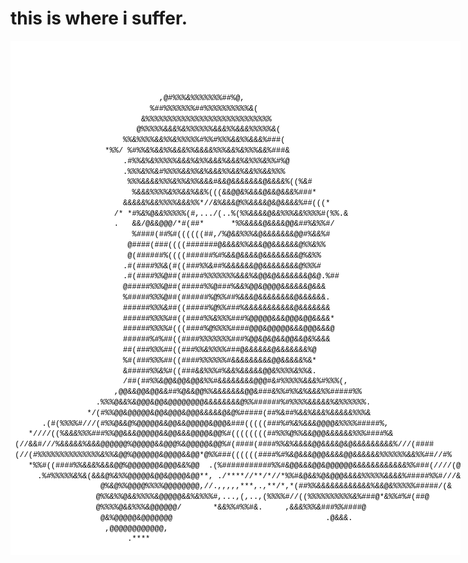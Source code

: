 
  

# **this is where i suffer.**

<html><code><span class="ascii" style="color: black; background: white;
display:inline-block;
white-space:pre;
letter-spacing:0;
line-height:1.4;
font-family:'Consolas','BitstreamVeraSansMono','CourierNew',Courier,monospace;
font-size:12px;
"><span> </span><span> </span><span> </span><span> </span><span> </span><span> </span><span> </span><span> </span><span> </span><span> </span><span> </span><span> </span><span> </span><span> </span><span> </span><span> </span><span> </span><span> </span><span> </span><span> </span><span> </span><span> </span><span> </span><span> </span><span> </span><span> </span><span> </span><span> </span><span> </span><span> </span><span> </span><span> </span><span> </span><span> </span><span> </span><span> </span><span> </span><span> </span><span> </span><span> </span><span> </span><span> </span><span> </span><span> </span><span> </span><span> </span><span> </span><span> </span><span> </span><span> </span><span> </span><span> </span><span> </span><span> </span><span> </span><span> </span><span> </span><span> </span><span> </span><span> </span><span> </span><span> </span><span> </span><span> </span><span> </span><span> </span><span> </span><span> </span><span> </span><span> </span><span> </span><span> </span><span> </span><span> </span><span> </span><span> </span><span> </span><span> </span><span> </span><span> </span><span> </span><span> </span><span> </span><span> </span><span> </span><span> </span><span> </span><span> </span><span> </span><span> </span><span> </span><span> </span><span> </span><span> </span><span> </span><span> </span><span> </span><span> </span><span> </span><span> </span>
<span> </span><span> </span><span> </span><span> </span><span> </span><span> </span><span> </span><span> </span><span> </span><span> </span><span> </span><span> </span><span> </span><span> </span><span> </span><span> </span><span> </span><span> </span><span> </span><span> </span><span> </span><span> </span><span> </span><span> </span><span> </span><span> </span><span> </span><span> </span><span> </span><span> </span><span> </span><span> </span><span> </span><span> </span><span> </span><span> </span><span> </span><span> </span><span> </span><span> </span><span> </span><span> </span><span> </span><span> </span><span> </span><span> </span><span> </span><span> </span><span> </span><span> </span><span> </span><span> </span><span> </span><span> </span><span> </span><span> </span><span> </span><span> </span><span> </span><span> </span><span> </span><span> </span><span> </span><span> </span><span> </span><span> </span><span> </span><span> </span><span> </span><span> </span><span> </span><span> </span><span> </span><span> </span><span> </span><span> </span><span> </span><span> </span><span> </span><span> </span><span> </span><span> </span><span> </span><span> </span><span> </span><span> </span><span> </span><span> </span><span> </span><span> </span><span> </span><span> </span><span> </span><span> </span><span> </span><span> </span><span> </span><span> </span><span> </span><span> </span>
<span> </span><span> </span><span> </span><span> </span><span> </span><span> </span><span> </span><span> </span><span> </span><span> </span><span> </span><span> </span><span> </span><span> </span><span> </span><span> </span><span> </span><span> </span><span> </span><span> </span><span> </span><span> </span><span> </span><span> </span><span> </span><span> </span><span> </span><span> </span><span> </span><span> </span><span> </span><span> </span><span> </span><span> </span><span> </span><span> </span><span> </span><span> </span><span> </span><span> </span><span> </span><span> </span><span> </span><span> </span><span> </span><span> </span><span> </span><span> </span><span> </span><span> </span><span> </span><span> </span><span> </span><span> </span><span> </span><span> </span><span> </span><span> </span><span> </span><span> </span><span> </span><span> </span><span> </span><span> </span><span> </span><span> </span><span> </span><span> </span><span> </span><span> </span><span> </span><span> </span><span> </span><span> </span><span> </span><span> </span><span> </span><span> </span><span> </span><span> </span><span> </span><span> </span><span> </span><span> </span><span> </span><span> </span><span> </span><span> </span><span> </span><span> </span><span> </span><span> </span><span> </span><span> </span><span> </span><span> </span><span> </span><span> </span><span> </span><span> </span>
<span> </span><span> </span><span> </span><span> </span><span> </span><span> </span><span> </span><span> </span><span> </span><span> </span><span> </span><span> </span><span> </span><span> </span><span> </span><span> </span><span> </span><span> </span><span> </span><span> </span><span> </span><span> </span><span> </span><span> </span><span> </span><span> </span><span> </span><span> </span><span> </span><span> </span><span> </span><span> </span><span> </span><span> </span><span> </span><span> </span><span> </span><span> </span><span> </span><span> </span><span> </span><span> </span><span> </span><span> </span><span> </span><span> </span><span> </span><span> </span><span> </span><span> </span><span> </span><span> </span><span> </span><span> </span><span> </span><span> </span><span> </span><span> </span><span> </span><span> </span><span> </span><span> </span><span> </span><span> </span><span> </span><span> </span><span> </span><span> </span><span> </span><span> </span><span> </span><span> </span><span> </span><span> </span><span> </span><span> </span><span> </span><span> </span><span> </span><span> </span><span> </span><span> </span><span> </span><span> </span><span> </span><span> </span><span> </span><span> </span><span> </span><span> </span><span> </span><span> </span><span> </span><span> </span><span> </span><span> </span><span> </span><span> </span><span> </span><span> </span>
<span> </span><span> </span><span> </span><span> </span><span> </span><span> </span><span> </span><span> </span><span> </span><span> </span><span> </span><span> </span><span> </span><span> </span><span> </span><span> </span><span> </span><span> </span><span> </span><span> </span><span> </span><span> </span><span> </span><span> </span><span> </span><span> </span><span> </span><span> </span><span> </span><span> </span><span> </span><span> </span><span> </span><span> </span><span> </span><span> </span><span> </span><span> </span><span> </span><span> </span><span> </span><span> </span><span> </span><span> </span><span> </span><span> </span><span> </span><span> </span><span> </span><span> </span><span> </span><span> </span><span> </span><span> </span><span> </span><span> </span><span> </span><span> </span><span> </span><span> </span><span> </span><span> </span><span> </span><span> </span><span> </span><span> </span><span> </span><span> </span><span> </span><span> </span><span> </span><span> </span><span> </span><span> </span><span> </span><span> </span><span> </span><span> </span><span> </span><span> </span><span> </span><span> </span><span> </span><span> </span><span> </span><span> </span><span> </span><span> </span><span> </span><span> </span><span> </span><span> </span><span> </span><span> </span><span> </span><span> </span><span> </span><span> </span><span> </span><span> </span>
<span> </span><span> </span><span> </span><span> </span><span> </span><span> </span><span> </span><span> </span><span> </span><span> </span><span> </span><span> </span><span> </span><span> </span><span> </span><span> </span><span> </span><span> </span><span> </span><span> </span><span> </span><span> </span><span> </span><span> </span><span> </span><span> </span><span> </span><span> </span><span> </span><span> </span><span> </span><span> </span><span> </span><span>,</span><span>@</span><span>#</span><span>%</span><span>%</span><span>%</span><span>&</span><span>%</span><span>%</span><span>%</span><span>%</span><span>%</span><span>%</span><span>%</span><span>#</span><span>#</span><span>%</span><span>@</span><span>,</span><span> </span><span> </span><span> </span><span> </span><span> </span><span> </span><span> </span><span> </span><span> </span><span> </span><span> </span><span> </span><span> </span><span> </span><span> </span><span> </span><span> </span><span> </span><span> </span><span> </span><span> </span><span> </span><span> </span><span> </span><span> </span><span> </span><span> </span><span> </span><span> </span><span> </span><span> </span><span> </span><span> </span><span> </span><span> </span><span> </span><span> </span><span> </span><span> </span><span> </span><span> </span><span> </span><span> </span><span> </span><span> </span><span> </span><span> </span><span> </span>
<span> </span><span> </span><span> </span><span> </span><span> </span><span> </span><span> </span><span> </span><span> </span><span> </span><span> </span><span> </span><span> </span><span> </span><span> </span><span> </span><span> </span><span> </span><span> </span><span> </span><span> </span><span> </span><span> </span><span> </span><span> </span><span> </span><span> </span><span> </span><span> </span><span> </span><span> </span><span>%</span><span>#</span><span>#</span><span>%</span><span>%</span><span>%</span><span>%</span><span>%</span><span>%</span><span>%</span><span>#</span><span>#</span><span>%</span><span>%</span><span>%</span><span>%</span><span>%</span><span>%</span><span>%</span><span>%</span><span>%</span><span>%</span><span>&</span><span>(</span><span> </span><span> </span><span> </span><span> </span><span> </span><span> </span><span> </span><span> </span><span> </span><span> </span><span> </span><span> </span><span> </span><span> </span><span> </span><span> </span><span> </span><span> </span><span> </span><span> </span><span> </span><span> </span><span> </span><span> </span><span> </span><span> </span><span> </span><span> </span><span> </span><span> </span><span> </span><span> </span><span> </span><span> </span><span> </span><span> </span><span> </span><span> </span><span> </span><span> </span><span> </span><span> </span><span> </span><span> </span><span> </span>
<span> </span><span> </span><span> </span><span> </span><span> </span><span> </span><span> </span><span> </span><span> </span><span> </span><span> </span><span> </span><span> </span><span> </span><span> </span><span> </span><span> </span><span> </span><span> </span><span> </span><span> </span><span> </span><span> </span><span> </span><span> </span><span> </span><span> </span><span> </span><span> </span><span>&</span><span>%</span><span>%</span><span>%</span><span>%</span><span>%</span><span>%</span><span>%</span><span>%</span><span>%</span><span>%</span><span>%</span><span>%</span><span>%</span><span>%</span><span>%</span><span>%</span><span>%</span><span>%</span><span>%</span><span>%</span><span>%</span><span>%</span><span>%</span><span>%</span><span>%</span><span>%</span><span>%</span><span>%</span><span> </span><span> </span><span> </span><span> </span><span> </span><span> </span><span> </span><span> </span><span> </span><span> </span><span> </span><span> </span><span> </span><span> </span><span> </span><span> </span><span> </span><span> </span><span> </span><span> </span><span> </span><span> </span><span> </span><span> </span><span> </span><span> </span><span> </span><span> </span><span> </span><span> </span><span> </span><span> </span><span> </span><span> </span><span> </span><span> </span><span> </span><span> </span><span> </span><span> </span><span> </span><span> </span>
<span> </span><span> </span><span> </span><span> </span><span> </span><span> </span><span> </span><span> </span><span> </span><span> </span><span> </span><span> </span><span> </span><span> </span><span> </span><span> </span><span> </span><span> </span><span> </span><span> </span><span> </span><span> </span><span> </span><span> </span><span> </span><span> </span><span> </span><span> </span><span>@</span><span>%</span><span>%</span><span>%</span><span>%</span><span>%</span><span>&</span><span>&</span><span>&</span><span>%</span><span>&</span><span>%</span><span>%</span><span>%</span><span>%</span><span>%</span><span>%</span><span>&</span><span>&</span><span>&</span><span>%</span><span>%</span><span>&</span><span>&</span><span>&</span><span>%</span><span>%</span><span>%</span><span>%</span><span>%</span><span>&</span><span>(</span><span> </span><span> </span><span> </span><span> </span><span> </span><span> </span><span> </span><span> </span><span> </span><span> </span><span> </span><span> </span><span> </span><span> </span><span> </span><span> </span><span> </span><span> </span><span> </span><span> </span><span> </span><span> </span><span> </span><span> </span><span> </span><span> </span><span> </span><span> </span><span> </span><span> </span><span> </span><span> </span><span> </span><span> </span><span> </span><span> </span><span> </span><span> </span><span> </span><span> </span>
<span> </span><span> </span><span> </span><span> </span><span> </span><span> </span><span> </span><span> </span><span> </span><span> </span><span> </span><span> </span><span> </span><span> </span><span> </span><span> </span><span> </span><span> </span><span> </span><span> </span><span> </span><span> </span><span> </span><span> </span><span> </span><span>%</span><span>%</span><span>&</span><span>%</span><span>%</span><span>%</span><span>%</span><span>&</span><span>&</span><span>%</span><span>%</span><span>&</span><span>%</span><span>%</span><span>%</span><span>%</span><span>%</span><span>#</span><span>%</span><span>%</span><span>#</span><span>%</span><span>%</span><span>%</span><span>&</span><span>&</span><span>%</span><span>%</span><span>&</span><span>&</span><span>&</span><span>%</span><span>#</span><span>#</span><span>#</span><span>(</span><span> </span><span> </span><span> </span><span> </span><span> </span><span> </span><span> </span><span> </span><span> </span><span> </span><span> </span><span> </span><span> </span><span> </span><span> </span><span> </span><span> </span><span> </span><span> </span><span> </span><span> </span><span> </span><span> </span><span> </span><span> </span><span> </span><span> </span><span> </span><span> </span><span> </span><span> </span><span> </span><span> </span><span> </span><span> </span><span> </span><span> </span><span> </span><span> </span>
<span> </span><span> </span><span> </span><span> </span><span> </span><span> </span><span> </span><span> </span><span> </span><span> </span><span> </span><span> </span><span> </span><span> </span><span> </span><span> </span><span> </span><span> </span><span> </span><span> </span><span> </span><span>*</span><span>%</span><span>%</span><span>/</span><span> </span><span>%</span><span>#</span><span>%</span><span>%</span><span>&</span><span>%</span><span>&</span><span>&</span><span>%</span><span>%</span><span>&</span><span>&</span><span>&</span><span>%</span><span>%</span><span>&</span><span>&</span><span>&</span><span>&</span><span>%</span><span>%</span><span>%</span><span>&</span><span>&</span><span>%</span><span>&</span><span>%</span><span>%</span><span>%</span><span>&</span><span>&</span><span>%</span><span>#</span><span>#</span><span>#</span><span>&</span><span> </span><span> </span><span> </span><span> </span><span> </span><span> </span><span> </span><span> </span><span> </span><span> </span><span> </span><span> </span><span> </span><span> </span><span> </span><span> </span><span> </span><span> </span><span> </span><span> </span><span> </span><span> </span><span> </span><span> </span><span> </span><span> </span><span> </span><span> </span><span> </span><span> </span><span> </span><span> </span><span> </span><span> </span><span> </span><span> </span><span> </span><span> </span>
<span> </span><span> </span><span> </span><span> </span><span> </span><span> </span><span> </span><span> </span><span> </span><span> </span><span> </span><span> </span><span> </span><span> </span><span> </span><span> </span><span> </span><span> </span><span> </span><span> </span><span> </span><span> </span><span> </span><span> </span><span> </span><span>.</span><span>#</span><span>%</span><span>%</span><span>&</span><span>%</span><span>&</span><span>%</span><span>%</span><span>%</span><span>%</span><span>%</span><span>&</span><span>&</span><span>&</span><span>%</span><span>&</span><span>%</span><span>%</span><span>&</span><span>&</span><span>&</span><span>%</span><span>&</span><span>&</span><span>&</span><span>%</span><span>&</span><span>%</span><span>%</span><span>%</span><span>&</span><span>%</span><span>%</span><span>#</span><span>%</span><span>@</span><span> </span><span> </span><span> </span><span> </span><span> </span><span> </span><span> </span><span> </span><span> </span><span> </span><span> </span><span> </span><span> </span><span> </span><span> </span><span> </span><span> </span><span> </span><span> </span><span> </span><span> </span><span> </span><span> </span><span> </span><span> </span><span> </span><span> </span><span> </span><span> </span><span> </span><span> </span><span> </span><span> </span><span> </span><span> </span><span> </span><span> </span><span> </span>
<span> </span><span> </span><span> </span><span> </span><span> </span><span> </span><span> </span><span> </span><span> </span><span> </span><span> </span><span> </span><span> </span><span> </span><span> </span><span> </span><span> </span><span> </span><span> </span><span> </span><span> </span><span> </span><span> </span><span> </span><span> </span><span>.</span><span>%</span><span>%</span><span>%</span><span>&</span><span>%</span><span>%</span><span>&</span><span>#</span><span>%</span><span>%</span><span>%</span><span>%</span><span>&</span><span>&</span><span>%</span><span>%</span><span>&</span><span>%</span><span>&</span><span>&</span><span>&</span><span>%</span><span>%</span><span>&</span><span>&</span><span>%</span><span>&</span><span>&</span><span>%</span><span>%</span><span>&</span><span>&</span><span>%</span><span>%</span><span>%</span><span> </span><span> </span><span> </span><span> </span><span> </span><span> </span><span> </span><span> </span><span> </span><span> </span><span> </span><span> </span><span> </span><span> </span><span> </span><span> </span><span> </span><span> </span><span> </span><span> </span><span> </span><span> </span><span> </span><span> </span><span> </span><span> </span><span> </span><span> </span><span> </span><span> </span><span> </span><span> </span><span> </span><span> </span><span> </span><span> </span><span> </span><span> </span><span> </span>
<span> </span><span> </span><span> </span><span> </span><span> </span><span> </span><span> </span><span> </span><span> </span><span> </span><span> </span><span> </span><span> </span><span> </span><span> </span><span> </span><span> </span><span> </span><span> </span><span> </span><span> </span><span> </span><span> </span><span> </span><span> </span><span> </span><span>%</span><span>%</span><span>%</span><span>&</span><span>&</span><span>&</span><span>&</span><span>%</span><span>%</span><span>%</span><span>&</span><span>%</span><span>%</span><span>&</span><span>%</span><span>%</span><span>&</span><span>&</span><span>&</span><span>#</span><span>&</span><span>&</span><span>@</span><span>&</span><span>&</span><span>&</span><span>&</span><span>&</span><span>&</span><span>&</span><span>@</span><span>&</span><span>&</span><span>&</span><span>&</span><span>%</span><span>(</span><span>(</span><span>%</span><span>&</span><span>#</span><span> </span><span> </span><span> </span><span> </span><span> </span><span> </span><span> </span><span> </span><span> </span><span> </span><span> </span><span> </span><span> </span><span> </span><span> </span><span> </span><span> </span><span> </span><span> </span><span> </span><span> </span><span> </span><span> </span><span> </span><span> </span><span> </span><span> </span><span> </span><span> </span><span> </span><span> </span><span> </span><span> </span>
<span> </span><span> </span><span> </span><span> </span><span> </span><span> </span><span> </span><span> </span><span> </span><span> </span><span> </span><span> </span><span> </span><span> </span><span> </span><span> </span><span> </span><span> </span><span> </span><span> </span><span> </span><span> </span><span> </span><span> </span><span> </span><span> </span><span> </span><span>%</span><span>&</span><span>&</span><span>&</span><span>%</span><span>%</span><span>%</span><span>%</span><span>&</span><span>%</span><span>%</span><span>&</span><span>&</span><span>%</span><span>&</span><span>&</span><span>%</span><span>(</span><span>(</span><span>(</span><span>&</span><span>&</span><span>@</span><span>@</span><span>&</span><span>%</span><span>&</span><span>&</span><span>&</span><span>@</span><span>&</span><span>&</span><span>@</span><span>&</span><span>&</span><span>&</span><span>%</span><span>#</span><span>#</span><span>#</span><span>*</span><span> </span><span> </span><span> </span><span> </span><span> </span><span> </span><span> </span><span> </span><span> </span><span> </span><span> </span><span> </span><span> </span><span> </span><span> </span><span> </span><span> </span><span> </span><span> </span><span> </span><span> </span><span> </span><span> </span><span> </span><span> </span><span> </span><span> </span><span> </span><span> </span><span> </span><span> </span><span> </span>
<span> </span><span> </span><span> </span><span> </span><span> </span><span> </span><span> </span><span> </span><span> </span><span> </span><span> </span><span> </span><span> </span><span> </span><span> </span><span> </span><span> </span><span> </span><span> </span><span> </span><span> </span><span> </span><span> </span><span> </span><span> </span><span>&</span><span>&</span><span>&</span><span>&</span><span>&</span><span>%</span><span>&</span><span>&</span><span>%</span><span>%</span><span>%</span><span>%</span><span>&</span><span>&</span><span>&</span><span>%</span><span>%</span><span>*</span><span>/</span><span>/</span><span>&</span><span>%</span><span>&</span><span>&</span><span>&</span><span>@</span><span>%</span><span>%</span><span>&</span><span>&</span><span>&</span><span>&</span><span>@</span><span>&</span><span>@</span><span>&</span><span>&</span><span>&</span><span>&</span><span>%</span><span>#</span><span>#</span><span>(</span><span>(</span><span>(</span><span>*</span><span> </span><span> </span><span> </span><span> </span><span> </span><span> </span><span> </span><span> </span><span> </span><span> </span><span> </span><span> </span><span> </span><span> </span><span> </span><span> </span><span> </span><span> </span><span> </span><span> </span><span> </span><span> </span><span> </span><span> </span><span> </span><span> </span><span> </span><span> </span><span> </span>
<span> </span><span> </span><span> </span><span> </span><span> </span><span> </span><span> </span><span> </span><span> </span><span> </span><span> </span><span> </span><span> </span><span> </span><span> </span><span> </span><span> </span><span> </span><span> </span><span> </span><span> </span><span> </span><span> </span><span>/</span><span>*</span><span> </span><span>*</span><span>#</span><span>%</span><span>&</span><span>%</span><span>@</span><span>&</span><span>&</span><span>%</span><span>%</span><span>%</span><span>%</span><span>%</span><span>(</span><span>#</span><span>,</span><span>.</span><span>.</span><span>.</span><span>/</span><span>(</span><span>.</span><span>.</span><span>%</span><span>(</span><span>%</span><span>%</span><span>&</span><span>&</span><span>&</span><span>&</span><span>@</span><span>&</span><span>&</span><span>%</span><span>%</span><span>%</span><span>&</span><span>&</span><span>%</span><span>%</span><span>%</span><span>%</span><span>#</span><span>(</span><span>%</span><span>%</span><span>.</span><span>&</span><span> </span><span> </span><span> </span><span> </span><span> </span><span> </span><span> </span><span> </span><span> </span><span> </span><span> </span><span> </span><span> </span><span> </span><span> </span><span> </span><span> </span><span> </span><span> </span><span> </span><span> </span><span> </span><span> </span><span> </span><span> </span>
<span> </span><span> </span><span> </span><span> </span><span> </span><span> </span><span> </span><span> </span><span> </span><span> </span><span> </span><span> </span><span> </span><span> </span><span> </span><span> </span><span> </span><span> </span><span> </span><span> </span><span> </span><span> </span><span> </span><span>.</span><span> </span><span> </span><span> </span><span>&</span><span>&</span><span>/</span><span>@</span><span>&</span><span>&</span><span>@</span><span>@</span><span>@</span><span>/</span><span>*</span><span>#</span><span>(</span><span>#</span><span>#</span><span>*</span><span> </span><span> </span><span> </span><span> </span><span> </span><span> </span><span>*</span><span>%</span><span>%</span><span>&</span><span>&</span><span>&</span><span>&</span><span>@</span><span>&</span><span>&</span><span>&</span><span>&</span><span>@</span><span>@</span><span>&</span><span>#</span><span>#</span><span>%</span><span>&</span><span>%</span><span>%</span><span>#</span><span>/</span><span> </span><span> </span><span> </span><span> </span><span> </span><span> </span><span> </span><span> </span><span> </span><span> </span><span> </span><span> </span><span> </span><span> </span><span> </span><span> </span><span> </span><span> </span><span> </span><span> </span><span> </span><span> </span><span> </span><span> </span><span> </span><span> </span><span> </span><span> </span>
<span> </span><span> </span><span> </span><span> </span><span> </span><span> </span><span> </span><span> </span><span> </span><span> </span><span> </span><span> </span><span> </span><span> </span><span> </span><span> </span><span> </span><span> </span><span> </span><span> </span><span> </span><span> </span><span> </span><span> </span><span> </span><span> </span><span> </span><span>%</span><span>#</span><span>#</span><span>#</span><span>#</span><span>(</span><span>#</span><span>#</span><span>%</span><span>#</span><span>(</span><span>(</span><span>(</span><span>(</span><span>(</span><span>(</span><span>#</span><span>#</span><span>,</span><span>/</span><span>%</span><span>@</span><span>&</span><span>&</span><span>%</span><span>%</span><span>%</span><span>&</span><span>@</span><span>&</span><span>&</span><span>&</span><span>&</span><span>&</span><span>&</span><span>&</span><span>@</span><span>@</span><span>#</span><span>%</span><span>&</span><span>&</span><span>%</span><span>#</span><span> </span><span> </span><span> </span><span> </span><span> </span><span> </span><span> </span><span> </span><span> </span><span> </span><span> </span><span> </span><span> </span><span> </span><span> </span><span> </span><span> </span><span> </span><span> </span><span> </span><span> </span><span> </span><span> </span><span> </span><span> </span><span> </span><span> </span><span> </span><span> </span>
<span> </span><span> </span><span> </span><span> </span><span> </span><span> </span><span> </span><span> </span><span> </span><span> </span><span> </span><span> </span><span> </span><span> </span><span> </span><span> </span><span> </span><span> </span><span> </span><span> </span><span> </span><span> </span><span> </span><span> </span><span> </span><span> </span><span>@</span><span>#</span><span>#</span><span>#</span><span>#</span><span>(</span><span>#</span><span>#</span><span>#</span><span>(</span><span>(</span><span>(</span><span>(</span><span>#</span><span>#</span><span>#</span><span>#</span><span>#</span><span>#</span><span>#</span><span>@</span><span>&</span><span>&</span><span>&</span><span>&</span><span>%</span><span>%</span><span>&</span><span>&</span><span>&</span><span>@</span><span>@</span><span>&</span><span>&</span><span>&</span><span>&</span><span>&</span><span>&</span><span>@</span><span>%</span><span>%</span><span>&</span><span>%</span><span>%</span><span> </span><span> </span><span> </span><span> </span><span> </span><span> </span><span> </span><span> </span><span> </span><span> </span><span> </span><span> </span><span> </span><span> </span><span> </span><span> </span><span> </span><span> </span><span> </span><span> </span><span> </span><span> </span><span> </span><span> </span><span> </span><span> </span><span> </span><span> </span><span> </span><span> </span>
<span> </span><span> </span><span> </span><span> </span><span> </span><span> </span><span> </span><span> </span><span> </span><span> </span><span> </span><span> </span><span> </span><span> </span><span> </span><span> </span><span> </span><span> </span><span> </span><span> </span><span> </span><span> </span><span> </span><span> </span><span> </span><span> </span><span>@</span><span>(</span><span>#</span><span>#</span><span>#</span><span>#</span><span>#</span><span>#</span><span>%</span><span>(</span><span>(</span><span>(</span><span>(</span><span>#</span><span>#</span><span>#</span><span>#</span><span>#</span><span>#</span><span>%</span><span>#</span><span>%</span><span>&</span><span>&</span><span>@</span><span>&</span><span>&</span><span>&</span><span>&</span><span>@</span><span>&</span><span>&</span><span>&</span><span>&</span><span>&</span><span>&</span><span>&</span><span>&</span><span>@</span><span>%</span><span>&</span><span>%</span><span>%</span><span> </span><span> </span><span> </span><span> </span><span> </span><span> </span><span> </span><span> </span><span> </span><span> </span><span> </span><span> </span><span> </span><span> </span><span> </span><span> </span><span> </span><span> </span><span> </span><span> </span><span> </span><span> </span><span> </span><span> </span><span> </span><span> </span><span> </span><span> </span><span> </span><span> </span><span> </span>
<span> </span><span> </span><span> </span><span> </span><span> </span><span> </span><span> </span><span> </span><span> </span><span> </span><span> </span><span> </span><span> </span><span> </span><span> </span><span> </span><span> </span><span> </span><span> </span><span> </span><span> </span><span> </span><span> </span><span> </span><span> </span><span>.</span><span>#</span><span>(</span><span>#</span><span>#</span><span>#</span><span>#</span><span>%</span><span>%</span><span>&</span><span>(</span><span>#</span><span>(</span><span>(</span><span>#</span><span>#</span><span>#</span><span>%</span><span>%</span><span>&</span><span>#</span><span>#</span><span>%</span><span>&</span><span>&</span><span>&</span><span>&</span><span>&</span><span>&</span><span>@</span><span>@</span><span>&</span><span>&</span><span>&</span><span>&</span><span>&</span><span>&</span><span>&</span><span>&</span><span>@</span><span>%</span><span>%</span><span>%</span><span>#</span><span> </span><span> </span><span> </span><span> </span><span> </span><span> </span><span> </span><span> </span><span> </span><span> </span><span> </span><span> </span><span> </span><span> </span><span> </span><span> </span><span> </span><span> </span><span> </span><span> </span><span> </span><span> </span><span> </span><span> </span><span> </span><span> </span><span> </span><span> </span><span> </span><span> </span><span> </span>
<span> </span><span> </span><span> </span><span> </span><span> </span><span> </span><span> </span><span> </span><span> </span><span> </span><span> </span><span> </span><span> </span><span> </span><span> </span><span> </span><span> </span><span> </span><span> </span><span> </span><span> </span><span> </span><span> </span><span> </span><span> </span><span>.</span><span>#</span><span>(</span><span>#</span><span>#</span><span>#</span><span>#</span><span>%</span><span>%</span><span>@</span><span>#</span><span>#</span><span>(</span><span>#</span><span>#</span><span>#</span><span>#</span><span>#</span><span>%</span><span>%</span><span>%</span><span>%</span><span>%</span><span>%</span><span>%</span><span>&</span><span>&</span><span>&</span><span>%</span><span>&</span><span>@</span><span>@</span><span>&</span><span>@</span><span>&</span><span>&</span><span>&</span><span>&</span><span>&</span><span>&</span><span>&</span><span>@</span><span>&</span><span>@</span><span>.</span><span>%</span><span>#</span><span>#</span><span> </span><span> </span><span> </span><span> </span><span> </span><span> </span><span> </span><span> </span><span> </span><span> </span><span> </span><span> </span><span> </span><span> </span><span> </span><span> </span><span> </span><span> </span><span> </span><span> </span><span> </span><span> </span><span> </span><span> </span><span> </span><span> </span><span> </span>
<span> </span><span> </span><span> </span><span> </span><span> </span><span> </span><span> </span><span> </span><span> </span><span> </span><span> </span><span> </span><span> </span><span> </span><span> </span><span> </span><span> </span><span> </span><span> </span><span> </span><span> </span><span> </span><span> </span><span> </span><span> </span><span>@</span><span>#</span><span>#</span><span>#</span><span>#</span><span>#</span><span>%</span><span>%</span><span>%</span><span>@</span><span>#</span><span>#</span><span>(</span><span>#</span><span>#</span><span>#</span><span>#</span><span>#</span><span>%</span><span>%</span><span>@</span><span>#</span><span>#</span><span>#</span><span>%</span><span>&</span><span>&</span><span>%</span><span>@</span><span>@</span><span>&</span><span>@</span><span>@</span><span>@</span><span>@</span><span>&</span><span>&</span><span>&</span><span>&</span><span>&</span><span>&</span><span>@</span><span>&</span><span>&</span><span>&</span><span> </span><span> </span><span> </span><span> </span><span> </span><span> </span><span> </span><span> </span><span> </span><span> </span><span> </span><span> </span><span> </span><span> </span><span> </span><span> </span><span> </span><span> </span><span> </span><span> </span><span> </span><span> </span><span> </span><span> </span><span> </span><span> </span><span> </span><span> </span><span> </span><span> </span>
<span> </span><span> </span><span> </span><span> </span><span> </span><span> </span><span> </span><span> </span><span> </span><span> </span><span> </span><span> </span><span> </span><span> </span><span> </span><span> </span><span> </span><span> </span><span> </span><span> </span><span> </span><span> </span><span> </span><span> </span><span> </span><span>%</span><span>#</span><span>#</span><span>#</span><span>#</span><span>#</span><span>%</span><span>%</span><span>%</span><span>@</span><span>#</span><span>#</span><span>(</span><span>#</span><span>#</span><span>#</span><span>#</span><span>#</span><span>#</span><span>%</span><span>@</span><span>%</span><span>%</span><span>#</span><span>#</span><span>%</span><span>&</span><span>&</span><span>&</span><span>@</span><span>&</span><span>&</span><span>&</span><span>&</span><span>&</span><span>&</span><span>&</span><span>&</span><span>@</span><span>&</span><span>&</span><span>&</span><span>&</span><span>&</span><span>&</span><span>.</span><span> </span><span> </span><span> </span><span> </span><span> </span><span> </span><span> </span><span> </span><span> </span><span> </span><span> </span><span> </span><span> </span><span> </span><span> </span><span> </span><span> </span><span> </span><span> </span><span> </span><span> </span><span> </span><span> </span><span> </span><span> </span><span> </span><span> </span><span> </span><span> </span>
<span> </span><span> </span><span> </span><span> </span><span> </span><span> </span><span> </span><span> </span><span> </span><span> </span><span> </span><span> </span><span> </span><span> </span><span> </span><span> </span><span> </span><span> </span><span> </span><span> </span><span> </span><span> </span><span> </span><span> </span><span> </span><span>#</span><span>#</span><span>#</span><span>#</span><span>#</span><span>#</span><span>%</span><span>%</span><span>%</span><span>&</span><span>#</span><span>#</span><span>(</span><span>(</span><span>#</span><span>#</span><span>#</span><span>#</span><span>#</span><span>%</span><span>@</span><span>%</span><span>%</span><span>#</span><span>#</span><span>#</span><span>%</span><span>&</span><span>&</span><span>&</span><span>&</span><span>&</span><span>&</span><span>&</span><span>&</span><span>&</span><span>&</span><span>&</span><span>@</span><span>&</span><span>&</span><span>&</span><span>&</span><span>&</span><span>&</span><span>&</span><span> </span><span> </span><span> </span><span> </span><span> </span><span> </span><span> </span><span> </span><span> </span><span> </span><span> </span><span> </span><span> </span><span> </span><span> </span><span> </span><span> </span><span> </span><span> </span><span> </span><span> </span><span> </span><span> </span><span> </span><span> </span><span> </span><span> </span><span> </span><span> </span>
<span> </span><span> </span><span> </span><span> </span><span> </span><span> </span><span> </span><span> </span><span> </span><span> </span><span> </span><span> </span><span> </span><span> </span><span> </span><span> </span><span> </span><span> </span><span> </span><span> </span><span> </span><span> </span><span> </span><span> </span><span> </span><span>#</span><span>#</span><span>#</span><span>#</span><span>#</span><span>#</span><span>%</span><span>%</span><span>%</span><span>%</span><span>#</span><span>#</span><span>(</span><span>(</span><span>#</span><span>#</span><span>#</span><span>#</span><span>%</span><span>%</span><span>&</span><span>%</span><span>%</span><span>%</span><span>#</span><span>#</span><span>#</span><span>%</span><span>@</span><span>@</span><span>@</span><span>@</span><span>@</span><span>&</span><span>&</span><span>&</span><span>@</span><span>@</span><span>@</span><span>&</span><span>@</span><span>@</span><span>&</span><span>&</span><span>&</span><span>&</span><span>*</span><span> </span><span> </span><span> </span><span> </span><span> </span><span> </span><span> </span><span> </span><span> </span><span> </span><span> </span><span> </span><span> </span><span> </span><span> </span><span> </span><span> </span><span> </span><span> </span><span> </span><span> </span><span> </span><span> </span><span> </span><span> </span><span> </span><span> </span><span> </span>
<span> </span><span> </span><span> </span><span> </span><span> </span><span> </span><span> </span><span> </span><span> </span><span> </span><span> </span><span> </span><span> </span><span> </span><span> </span><span> </span><span> </span><span> </span><span> </span><span> </span><span> </span><span> </span><span> </span><span> </span><span> </span><span>#</span><span>#</span><span>#</span><span>#</span><span>#</span><span>#</span><span>%</span><span>%</span><span>%</span><span>%</span><span>#</span><span>(</span><span>(</span><span>(</span><span>#</span><span>#</span><span>#</span><span>#</span><span>%</span><span>@</span><span>%</span><span>%</span><span>%</span><span>%</span><span>#</span><span>#</span><span>#</span><span>#</span><span>@</span><span>@</span><span>@</span><span>&</span><span>@</span><span>@</span><span>@</span><span>@</span><span>@</span><span>&</span><span>&</span><span>&</span><span>@</span><span>@</span><span>@</span><span>&</span><span>&</span><span>&</span><span>@</span><span> </span><span> </span><span> </span><span> </span><span> </span><span> </span><span> </span><span> </span><span> </span><span> </span><span> </span><span> </span><span> </span><span> </span><span> </span><span> </span><span> </span><span> </span><span> </span><span> </span><span> </span><span> </span><span> </span><span> </span><span> </span><span> </span><span> </span><span> </span>
<span> </span><span> </span><span> </span><span> </span><span> </span><span> </span><span> </span><span> </span><span> </span><span> </span><span> </span><span> </span><span> </span><span> </span><span> </span><span> </span><span> </span><span> </span><span> </span><span> </span><span> </span><span> </span><span> </span><span> </span><span> </span><span>#</span><span>#</span><span>#</span><span>#</span><span>#</span><span>#</span><span>%</span><span>#</span><span>%</span><span>#</span><span>#</span><span>(</span><span>(</span><span>#</span><span>#</span><span>#</span><span>#</span><span>%</span><span>%</span><span>%</span><span>%</span><span>%</span><span>%</span><span>%</span><span>#</span><span>#</span><span>#</span><span>%</span><span>@</span><span>@</span><span>&</span><span>@</span><span>&</span><span>@</span><span>&</span><span>&</span><span>@</span><span>@</span><span>&</span><span>&</span><span>@</span><span>&</span><span>%</span><span>&</span><span>&</span><span>&</span><span> </span><span> </span><span> </span><span> </span><span> </span><span> </span><span> </span><span> </span><span> </span><span> </span><span> </span><span> </span><span> </span><span> </span><span> </span><span> </span><span> </span><span> </span><span> </span><span> </span><span> </span><span> </span><span> </span><span> </span><span> </span><span> </span><span> </span><span> </span><span> </span>
<span> </span><span> </span><span> </span><span> </span><span> </span><span> </span><span> </span><span> </span><span> </span><span> </span><span> </span><span> </span><span> </span><span> </span><span> </span><span> </span><span> </span><span> </span><span> </span><span> </span><span> </span><span> </span><span> </span><span> </span><span> </span><span>#</span><span>#</span><span>(</span><span>#</span><span>#</span><span>#</span><span>%</span><span>%</span><span>%</span><span>#</span><span>#</span><span>(</span><span>(</span><span>#</span><span>#</span><span>#</span><span>%</span><span>%</span><span>&</span><span>%</span><span>%</span><span>%</span><span>%</span><span>#</span><span>#</span><span>#</span><span>@</span><span>&</span><span>&</span><span>&</span><span>&</span><span>&</span><span>&</span><span>@</span><span>&</span><span>&</span><span>&</span><span>&</span><span>&</span><span>&</span><span>&</span><span>%</span><span>@</span><span> </span><span> </span><span> </span><span> </span><span> </span><span> </span><span> </span><span> </span><span> </span><span> </span><span> </span><span> </span><span> </span><span> </span><span> </span><span> </span><span> </span><span> </span><span> </span><span> </span><span> </span><span> </span><span> </span><span> </span><span> </span><span> </span><span> </span><span> </span><span> </span><span> </span><span> </span><span> </span>
<span> </span><span> </span><span> </span><span> </span><span> </span><span> </span><span> </span><span> </span><span> </span><span> </span><span> </span><span> </span><span> </span><span> </span><span> </span><span> </span><span> </span><span> </span><span> </span><span> </span><span> </span><span> </span><span> </span><span> </span><span> </span><span>%</span><span>#</span><span>(</span><span>#</span><span>#</span><span>#</span><span>%</span><span>%</span><span>%</span><span>#</span><span>#</span><span>(</span><span>(</span><span>#</span><span>#</span><span>#</span><span>#</span><span>%</span><span>%</span><span>%</span><span>%</span><span>%</span><span>%</span><span>#</span><span>&</span><span>&</span><span>&</span><span>&</span><span>&</span><span>&</span><span>&</span><span>&</span><span>&</span><span>@</span><span>@</span><span>&</span><span>&</span><span>&</span><span>&</span><span>&</span><span>%</span><span>&</span><span>*</span><span> </span><span> </span><span> </span><span> </span><span> </span><span> </span><span> </span><span> </span><span> </span><span> </span><span> </span><span> </span><span> </span><span> </span><span> </span><span> </span><span> </span><span> </span><span> </span><span> </span><span> </span><span> </span><span> </span><span> </span><span> </span><span> </span><span> </span><span> </span><span> </span><span> </span><span> </span><span> </span>
<span> </span><span> </span><span> </span><span> </span><span> </span><span> </span><span> </span><span> </span><span> </span><span> </span><span> </span><span> </span><span> </span><span> </span><span> </span><span> </span><span> </span><span> </span><span> </span><span> </span><span> </span><span> </span><span> </span><span> </span><span> </span><span>&</span><span>#</span><span>#</span><span>#</span><span>#</span><span>#</span><span>%</span><span>%</span><span>&</span><span>%</span><span>#</span><span>(</span><span>(</span><span>#</span><span>#</span><span>#</span><span>&</span><span>&</span><span>%</span><span>%</span><span>%</span><span>#</span><span>%</span><span>&</span><span>&</span><span>%</span><span>&</span><span>&</span><span>&</span><span>&</span><span>&</span><span>@</span><span>@</span><span>&</span><span>%</span><span>%</span><span>%</span><span>%</span><span>&</span><span>%</span><span>%</span><span>&</span><span>.</span><span> </span><span> </span><span> </span><span> </span><span> </span><span> </span><span> </span><span> </span><span> </span><span> </span><span> </span><span> </span><span> </span><span> </span><span> </span><span> </span><span> </span><span> </span><span> </span><span> </span><span> </span><span> </span><span> </span><span> </span><span> </span><span> </span><span> </span><span> </span><span> </span><span> </span><span> </span><span> </span>
<span> </span><span> </span><span> </span><span> </span><span> </span><span> </span><span> </span><span> </span><span> </span><span> </span><span> </span><span> </span><span> </span><span> </span><span> </span><span> </span><span> </span><span> </span><span> </span><span> </span><span> </span><span> </span><span> </span><span> </span><span> </span><span>/</span><span>#</span><span>#</span><span>(</span><span>#</span><span>#</span><span>%</span><span>%</span><span>&</span><span>@</span><span>@</span><span>&</span><span>@</span><span>@</span><span>&</span><span>@</span><span>@</span><span>&</span><span>%</span><span>%</span><span>#</span><span>&</span><span>&</span><span>&</span><span>&</span><span>&</span><span>&</span><span>&</span><span>&</span><span>@</span><span>@</span><span>@</span><span>#</span><span>&</span><span>#</span><span>%</span><span>%</span><span>%</span><span>%</span><span>%</span><span>&</span><span>&</span><span>&</span><span>%</span><span>#</span><span>%</span><span>%</span><span>%</span><span>(</span><span>,</span><span> </span><span> </span><span> </span><span> </span><span> </span><span> </span><span> </span><span> </span><span> </span><span> </span><span> </span><span> </span><span> </span><span> </span><span> </span><span> </span><span> </span><span> </span><span> </span><span> </span><span> </span><span> </span><span> </span><span> </span><span> </span>
<span> </span><span> </span><span> </span><span> </span><span> </span><span> </span><span> </span><span> </span><span> </span><span> </span><span> </span><span> </span><span> </span><span> </span><span> </span><span> </span><span> </span><span> </span><span> </span><span> </span><span> </span><span> </span><span> </span><span>,</span><span>@</span><span>@</span><span>&</span><span>&</span><span>@</span><span>@</span><span>&</span><span>@</span><span>@</span><span>&</span><span>&</span><span>#</span><span>#</span><span>%</span><span>@</span><span>&</span><span>&</span><span>@</span><span>@</span><span>%</span><span>%</span><span>&</span><span>&</span><span>&</span><span>&</span><span>&</span><span>&</span><span>&</span><span>@</span><span>@</span><span>&</span><span>#</span><span>#</span><span>#</span><span>&</span><span>%</span><span>%</span><span>#</span><span>%</span><span>%</span><span>&</span><span>%</span><span>&</span><span>&</span><span>&</span><span>%</span><span>%</span><span>#</span><span>#</span><span>#</span><span>#</span><span>#</span><span>%</span><span>%</span><span> </span><span> </span><span> </span><span> </span><span> </span><span> </span><span> </span><span> </span><span> </span><span> </span><span> </span><span> </span><span> </span><span> </span><span> </span><span> </span><span> </span><span> </span><span> </span><span> </span><span> </span><span> </span>
<span> </span><span> </span><span> </span><span> </span><span> </span><span> </span><span> </span><span> </span><span> </span><span> </span><span> </span><span> </span><span> </span><span> </span><span> </span><span> </span><span> </span><span> </span><span> </span><span>.</span><span>%</span><span>%</span><span>%</span><span>@</span><span>&</span><span>&</span><span>%</span><span>&</span><span>@</span><span>@</span><span>@</span><span>&</span><span>@</span><span>@</span><span>&</span><span>@</span><span>@</span><span>@</span><span>@</span><span>@</span><span>@</span><span>@</span><span>@</span><span>&</span><span>&</span><span>&</span><span>&</span><span>&</span><span>&</span><span>&</span><span>&</span><span>@</span><span>%</span><span>%</span><span>#</span><span>#</span><span>#</span><span>#</span><span>#</span><span>#</span><span>%</span><span>#</span><span>%</span><span>%</span><span>%</span><span>%</span><span>&</span><span>&</span><span>&</span><span>&</span><span>&</span><span>%</span><span>&</span><span>%</span><span>%</span><span>%</span><span>%</span><span>%</span><span>%</span><span>.</span><span> </span><span> </span><span> </span><span> </span><span> </span><span> </span><span> </span><span> </span><span> </span><span> </span><span> </span><span> </span><span> </span><span> </span><span> </span><span> </span><span> </span><span> </span><span> </span><span> </span>
<span> </span><span> </span><span> </span><span> </span><span> </span><span> </span><span> </span><span> </span><span> </span><span> </span><span> </span><span> </span><span> </span><span> </span><span> </span><span> </span><span> </span><span>*</span><span>/</span><span>(</span><span>#</span><span>%</span><span>%</span><span>@</span><span>@</span><span>&</span><span>@</span><span>@</span><span>@</span><span>@</span><span>@</span><span>&</span><span>@</span><span>@</span><span>&</span><span>@</span><span>@</span><span>@</span><span>&</span><span>@</span><span>@</span><span>@</span><span>&</span><span>&</span><span>&</span><span>&</span><span>&</span><span>@</span><span>&</span><span>@</span><span>%</span><span>#</span><span>#</span><span>#</span><span>#</span><span>#</span><span>(</span><span>#</span><span>#</span><span>%</span><span>&</span><span>#</span><span>#</span><span>%</span><span>&</span><span>&</span><span>%</span><span>&</span><span>&</span><span>&</span><span>%</span><span>&</span><span>&</span><span>&</span><span>&</span><span>&</span><span>%</span><span>%</span><span>%</span><span>&</span><span> </span><span> </span><span> </span><span> </span><span> </span><span> </span><span> </span><span> </span><span> </span><span> </span><span> </span><span> </span><span> </span><span> </span><span> </span><span> </span><span> </span><span> </span><span> </span><span> </span>
<span> </span><span> </span><span> </span><span> </span><span> </span><span> </span><span> </span><span>.</span><span>(</span><span>#</span><span>(</span><span>%</span><span>%</span><span>%</span><span>%</span><span>#</span><span>/</span><span>/</span><span>/</span><span>(</span><span>#</span><span>%</span><span>%</span><span>@</span><span>&</span><span>&</span><span>@</span><span>%</span><span>@</span><span>@</span><span>@</span><span>@</span><span>@</span><span>&</span><span>&</span><span>@</span><span>@</span><span>&</span><span>&</span><span>@</span><span>@</span><span>@</span><span>@</span><span>@</span><span>&</span><span>@</span><span>@</span><span>@</span><span>&</span><span>#</span><span>#</span><span>#</span><span>(</span><span>(</span><span>(</span><span>(</span><span>(</span><span>#</span><span>#</span><span>#</span><span>%</span><span>#</span><span>%</span><span>&</span><span>%</span><span>&</span><span>&</span><span>&</span><span>@</span><span>@</span><span>@</span><span>@</span><span>&</span><span>%</span><span>%</span><span>%</span><span>%</span><span>#</span><span>#</span><span>#</span><span>#</span><span>#</span><span>%</span><span>,</span><span> </span><span> </span><span> </span><span> </span><span> </span><span> </span><span> </span><span> </span><span> </span><span> </span><span> </span><span> </span><span> </span><span> </span><span> </span><span> </span>
<span> </span><span> </span><span> </span><span> </span><span>*</span><span>/</span><span>/</span><span>/</span><span>/</span><span>(</span><span>(</span><span>%</span><span>&</span><span>&</span><span>&</span><span>%</span><span>%</span><span>%</span><span>#</span><span>#</span><span>#</span><span>%</span><span>%</span><span>@</span><span>@</span><span>&</span><span>&</span><span>&</span><span>@</span><span>@</span><span>@</span><span>@</span><span>@</span><span>&</span><span>&</span><span>@</span><span>@</span><span>&</span><span>&</span><span>&</span><span>@</span><span>@</span><span>@</span><span>@</span><span>&</span><span>@</span><span>@</span><span>%</span><span>#</span><span>(</span><span>(</span><span>(</span><span>(</span><span>(</span><span>(</span><span>(</span><span>(</span><span>#</span><span>#</span><span>%</span><span>%</span><span>%</span><span>@</span><span>%</span><span>%</span><span>&</span><span>&</span><span>@</span><span>@</span><span>@</span><span>&</span><span>&</span><span>&</span><span>&</span><span>&</span><span>&</span><span>%</span><span>%</span><span>%</span><span>#</span><span>#</span><span>#</span><span>#</span><span>%</span><span>&</span><span> </span><span> </span><span> </span><span> </span><span> </span><span> </span><span> </span><span> </span><span> </span><span> </span><span> </span><span> </span><span> </span><span> </span><span> </span>
<span> </span><span>(</span><span>/</span><span>/</span><span>&</span><span>&</span><span>#</span><span>/</span><span>/</span><span>/</span><span>%</span><span>&</span><span>&</span><span>&</span><span>&</span><span>&</span><span>%</span><span>&</span><span>&</span><span>&</span><span>@</span><span>@</span><span>@</span><span>@</span><span>@</span><span>@</span><span>%</span><span>@</span><span>@</span><span>@</span><span>@</span><span>@</span><span>&</span><span>&</span><span>@</span><span>@</span><span>@</span><span>%</span><span>&</span><span>@</span><span>@</span><span>@</span><span>@</span><span>@</span><span>&</span><span>@</span><span>@</span><span>%</span><span>#</span><span>(</span><span>#</span><span>#</span><span>#</span><span>#</span><span>(</span><span>#</span><span>#</span><span>#</span><span>#</span><span>%</span><span>%</span><span>&</span><span>%</span><span>&</span><span>&</span><span>&</span><span>&</span><span>@</span><span>@</span><span>&</span><span>&</span><span>&</span><span>&</span><span>@</span><span>&</span><span>@</span><span>&</span><span>&</span><span>&</span><span>&</span><span>&</span><span>&</span><span>&</span><span>&</span><span>&</span><span>%</span><span>/</span><span>/</span><span>/</span><span>(</span><span>#</span><span>#</span><span>#</span><span>#</span><span> </span><span> </span><span> </span><span> </span><span> </span><span> </span>
<span> </span><span>(</span><span>/</span><span>/</span><span>(</span><span>#</span><span>%</span><span>%</span><span>%</span><span>%</span><span>%</span><span>%</span><span>%</span><span>%</span><span>%</span><span>%</span><span>%</span><span>%</span><span>%</span><span>%</span><span>&</span><span>%</span><span>%</span><span>&</span><span>@</span><span>@</span><span>%</span><span>@</span><span>@</span><span>@</span><span>@</span><span>@</span><span>@</span><span>&</span><span>@</span><span>@</span><span>@</span><span>@</span><span>&</span><span>&</span><span>@</span><span>@</span><span>*</span><span>@</span><span>%</span><span>%</span><span>#</span><span>#</span><span>#</span><span>(</span><span>(</span><span>(</span><span>(</span><span>(</span><span>(</span><span>#</span><span>#</span><span>#</span><span>#</span><span>%</span><span>#</span><span>%</span><span>&</span><span>@</span><span>&</span><span>&</span><span>&</span><span>@</span><span>@</span><span>@</span><span>&</span><span>&</span><span>&</span><span>&</span><span>@</span><span>@</span><span>&</span><span>&</span><span>&</span><span>&</span><span>&</span><span>&</span><span>%</span><span>%</span><span>%</span><span>%</span><span>%</span><span>%</span><span>&</span><span>&</span><span>%</span><span>%</span><span>#</span><span>#</span><span>/</span><span>/</span><span>#</span><span>%</span><span> </span><span> </span>
<span> </span><span> </span><span> </span><span> </span><span>*</span><span>%</span><span>%</span><span>#</span><span>(</span><span>(</span><span>#</span><span>#</span><span>#</span><span>#</span><span>%</span><span>%</span><span>&</span><span>&</span><span>&</span><span>%</span><span>&</span><span>&</span><span>&</span><span>@</span><span>@</span><span>%</span><span>@</span><span>@</span><span>@</span><span>@</span><span>@</span><span>@</span><span>@</span><span>&</span><span>@</span><span>@</span><span>@</span><span>&</span><span>&</span><span>%</span><span>@</span><span>@</span><span> </span><span> </span><span>.</span><span>(</span><span>%</span><span>#</span><span>#</span><span>#</span><span>#</span><span>#</span><span>#</span><span>#</span><span>#</span><span>#</span><span>#</span><span>#</span><span>%</span><span>%</span><span>#</span><span>&</span><span>@</span><span>@</span><span>&</span><span>&</span><span>&</span><span>@</span><span>@</span><span>&</span><span>@</span><span>@</span><span>@</span><span>@</span><span>@</span><span>@</span><span>&</span><span>&</span><span>&</span><span>&</span><span>&</span><span>&</span><span>&</span><span>&</span><span>&</span><span>&</span><span>&</span><span>&</span><span>%</span><span>%</span><span>#</span><span>#</span><span>#</span><span>(</span><span>/</span><span>/</span><span>/</span><span>/</span><span>(</span><span>@</span>
<span> </span><span> </span><span> </span><span> </span><span> </span><span> </span><span>.</span><span>%</span><span>#</span><span>%</span><span>%</span><span>%</span><span>%</span><span>%</span><span>&</span><span>%</span><span>&</span><span>(</span><span>&</span><span>&</span><span>&</span><span>@</span><span>%</span><span>&</span><span>%</span><span>%</span><span>@</span><span>@</span><span>@</span><span>@</span><span>@</span><span>&</span><span>@</span><span>@</span><span>&</span><span>@</span><span>@</span><span>@</span><span>@</span><span>&</span><span>@</span><span>@</span><span>*</span><span>*</span><span>,</span><span> </span><span>.</span><span>/</span><span>*</span><span>*</span><span>*</span><span>*</span><span>/</span><span>/</span><span>*</span><span>*</span><span>/</span><span>*</span><span>/</span><span>/</span><span>*</span><span>%</span><span>%</span><span>#</span><span>&</span><span>@</span><span>&</span><span>&</span><span>%</span><span>@</span><span>&</span><span>@</span><span>@</span><span>@</span><span>&</span><span>&</span><span>&</span><span>&</span><span>%</span><span>%</span><span>%</span><span>%</span><span>%</span><span>&</span><span>&</span><span>&</span><span>&</span><span>%</span><span>#</span><span>#</span><span>#</span><span>#</span><span>#</span><span>%</span><span>%</span><span>#</span><span>/</span><span>/</span><span>/</span><span>&</span>
<span> </span><span> </span><span> </span><span> </span><span> </span><span> </span><span> </span><span> </span><span> </span><span> </span><span> </span><span> </span><span> </span><span> </span><span> </span><span> </span><span> </span><span> </span><span> </span><span> </span><span>@</span><span>%</span><span>&</span><span>@</span><span>%</span><span>%</span><span>@</span><span>@</span><span>@</span><span>@</span><span>%</span><span>%</span><span>%</span><span>%</span><span>@</span><span>@</span><span>@</span><span>@</span><span>@</span><span>@</span><span>@</span><span>@</span><span>,</span><span>/</span><span>/</span><span>.</span><span>,</span><span>,</span><span>,</span><span>,</span><span>,</span><span>*</span><span>*</span><span>*</span><span>,</span><span>.</span><span>,</span><span>*</span><span>*</span><span>/</span><span>*</span><span>,</span><span>*</span><span>(</span><span>#</span><span>#</span><span>%</span><span>%</span><span>&</span><span>&</span><span>&</span><span>&</span><span>&</span><span>&</span><span>&</span><span>&</span><span>&</span><span>&</span><span>&</span><span>&</span><span>%</span><span>&</span><span>&</span><span>@</span><span>&</span><span>%</span><span>%</span><span>%</span><span>%</span><span>%</span><span>#</span><span>#</span><span>#</span><span>#</span><span>#</span><span>/</span><span>(</span><span>&</span><span> </span><span> </span>
<span> </span><span> </span><span> </span><span> </span><span> </span><span> </span><span> </span><span> </span><span> </span><span> </span><span> </span><span> </span><span> </span><span> </span><span> </span><span> </span><span> </span><span> </span><span> </span><span>@</span><span>%</span><span>%</span><span>&</span><span>%</span><span>%</span><span>@</span><span>&</span><span>&</span><span>%</span><span>%</span><span>%</span><span>%</span><span>&</span><span>@</span><span>@</span><span>@</span><span>@</span><span>@</span><span>&</span><span>&</span><span>%</span><span>&</span><span>%</span><span>%</span><span>%</span><span>#</span><span>,</span><span>.</span><span>.</span><span>.</span><span>,</span><span>(</span><span>,</span><span>.</span><span>.</span><span>,</span><span>(</span><span>%</span><span>%</span><span>%</span><span>%</span><span>#</span><span>/</span><span>/</span><span>(</span><span>(</span><span>%</span><span>%</span><span>%</span><span>%</span><span>%</span><span>%</span><span>%</span><span>%</span><span>%</span><span>%</span><span>&</span><span>%</span><span>#</span><span>#</span><span>#</span><span>@</span><span>*</span><span>&</span><span>%</span><span>%</span><span>#</span><span>%</span><span>#</span><span>(</span><span>#</span><span>#</span><span>@</span><span> </span><span> </span><span> </span><span> </span><span> </span><span> </span><span> </span>
<span> </span><span> </span><span> </span><span> </span><span> </span><span> </span><span> </span><span> </span><span> </span><span> </span><span> </span><span> </span><span> </span><span> </span><span> </span><span> </span><span> </span><span> </span><span> </span><span>@</span><span>%</span><span>%</span><span>%</span><span>%</span><span>@</span><span>&</span><span>&</span><span>%</span><span>%</span><span>%</span><span>&</span><span>@</span><span>@</span><span>@</span><span>@</span><span>@</span><span>@</span><span>/</span><span> </span><span> </span><span> </span><span> </span><span> </span><span> </span><span> </span><span>*</span><span>&</span><span>&</span><span>%</span><span>%</span><span>#</span><span>%</span><span>%</span><span>#</span><span>&</span><span>.</span><span> </span><span> </span><span> </span><span> </span><span> </span><span>,</span><span>&</span><span>&</span><span>&</span><span>%</span><span>%</span><span>%</span><span>&</span><span>#</span><span>#</span><span>#</span><span>%</span><span>%</span><span>#</span><span>#</span><span>#</span><span>#</span><span>@</span><span> </span><span> </span><span> </span><span> </span><span> </span><span> </span><span> </span><span> </span><span> </span><span> </span><span> </span><span> </span><span> </span><span> </span><span> </span><span> </span><span> </span><span> </span><span> </span><span> </span><span> </span>
<span> </span><span> </span><span> </span><span> </span><span> </span><span> </span><span> </span><span> </span><span> </span><span> </span><span> </span><span> </span><span> </span><span> </span><span> </span><span> </span><span> </span><span> </span><span> </span><span> </span><span>@</span><span>&</span><span>%</span><span>@</span><span>@</span><span>@</span><span>@</span><span>@</span><span>&</span><span>@</span><span>@</span><span>@</span><span>@</span><span>@</span><span>@</span><span>@</span><span> </span><span> </span><span> </span><span> </span><span> </span><span> </span><span> </span><span> </span><span> </span><span> </span><span> </span><span> </span><span> </span><span> </span><span> </span><span> </span><span> </span><span> </span><span> </span><span> </span><span> </span><span> </span><span> </span><span> </span><span> </span><span> </span><span> </span><span> </span><span> </span><span> </span><span> </span><span> </span><span> </span><span> </span><span>.</span><span>@</span><span>&</span><span>&</span><span>&</span><span>.</span><span> </span><span> </span><span> </span><span> </span><span> </span><span> </span><span> </span><span> </span><span> </span><span> </span><span> </span><span> </span><span> </span><span> </span><span> </span><span> </span><span> </span><span> </span><span> </span><span> </span><span> </span><span> </span><span> </span><span> </span>
<span> </span><span> </span><span> </span><span> </span><span> </span><span> </span><span> </span><span> </span><span> </span><span> </span><span> </span><span> </span><span> </span><span> </span><span> </span><span> </span><span> </span><span> </span><span> </span><span> </span><span> </span><span>,</span><span>@</span><span>@</span><span>@</span><span>@</span><span>@</span><span>@</span><span>@</span><span>@</span><span>@</span><span>@</span><span>@</span><span>@</span><span>,</span><span> </span><span> </span><span> </span><span> </span><span> </span><span> </span><span> </span><span> </span><span> </span><span> </span><span> </span><span> </span><span> </span><span> </span><span> </span><span> </span><span> </span><span> </span><span> </span><span> </span><span> </span><span> </span><span> </span><span> </span><span> </span><span> </span><span> </span><span> </span><span> </span><span> </span><span> </span><span> </span><span> </span><span> </span><span> </span><span> </span><span> </span><span> </span><span> </span><span> </span><span> </span><span> </span><span> </span><span> </span><span> </span><span> </span><span> </span><span> </span><span> </span><span> </span><span> </span><span> </span><span> </span><span> </span><span> </span><span> </span><span> </span><span> </span><span> </span><span> </span><span> </span><span> </span><span> </span><span> </span><span> </span>
<span> </span><span> </span><span> </span><span> </span><span> </span><span> </span><span> </span><span> </span><span> </span><span> </span><span> </span><span> </span><span> </span><span> </span><span> </span><span> </span><span> </span><span> </span><span> </span><span> </span><span> </span><span> </span><span> </span><span> </span><span> </span><span> </span><span>.</span><span>*</span><span>*</span><span>*</span><span>*</span><span> </span><span> </span><span> </span><span> </span><span> </span><span> </span><span> </span><span> </span><span> </span><span> </span><span> </span><span> </span><span> </span><span> </span><span> </span><span> </span><span> </span><span> </span><span> </span><span> </span><span> </span><span> </span><span> </span><span> </span><span> </span><span> </span><span> </span><span> </span><span> </span><span> </span><span> </span><span> </span><span> </span><span> </span><span> </span><span> </span><span> </span><span> </span><span> </span><span> </span><span> </span><span> </span><span> </span><span> </span><span> </span><span> </span><span> </span><span> </span><span> </span><span> </span><span> </span><span> </span><span> </span><span> </span><span> </span><span> </span><span> </span><span> </span><span> </span><span> </span><span> </span><span> </span><span> </span><span> </span><span> </span><span> </span><span> </span><span> </span><span> </span>
<span> </span><span> </span><span> </span><span> </span><span> </span><span> </span><span> </span><span> </span><span> </span><span> </span><span> </span><span> </span><span> </span><span> </span><span> </span><span> </span><span> </span><span> </span><span> </span><span> </span><span> </span><span> </span><span> </span><span> </span><span> </span><span> </span><span> </span><span> </span><span> </span><span> </span><span> </span><span> </span><span> </span><span> </span><span> </span><span> </span><span> </span><span> </span><span> </span><span> </span><span> </span><span> </span><span> </span><span> </span><span> </span><span> </span><span> </span><span> </span><span> </span><span> </span><span> </span><span> </span><span> </span><span> </span><span> </span><span> </span><span> </span><span> </span><span> </span><span> </span><span> </span><span> </span><span> </span><span> </span><span> </span><span> </span><span> </span><span> </span><span> </span><span> </span><span> </span><span> </span><span> </span><span> </span><span> </span><span> </span><span> </span><span> </span><span> </span><span> </span><span> </span><span> </span><span> </span><span> </span><span> </span><span> </span><span> </span><span> </span><span> </span><span> </span><span> </span><span> </span><span> </span><span> </span><span> </span><span> </span><span> </span><span> </span><span> </span><span> </span>
</span></code></html>
